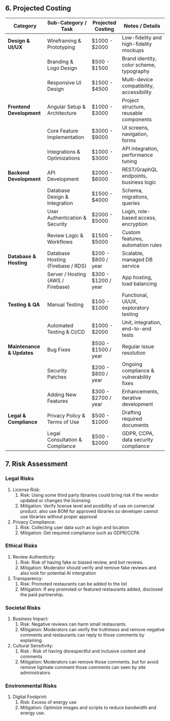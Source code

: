 ## 6. Projected Costing

| Category                  | Sub-Category / Task               | Projected Costing   | Notes / Details                           |
| ------------------------- | --------------------------------- | ------------------- | ----------------------------------------- |
| **Design & UI/UX**        | Wireframing & Prototyping         | $1000 - $2000       | Low-fidelity and high-fidelity mockups    |
|                           | Branding & Logo Design            | $500 - $1500        | Brand identity, color scheme, typography  |
|                           | Responsive UI Design              | $1500 - $4500       | Multi-device compatibility, accessibility |
| **Frontend Development**  | Angular Setup & Architecture      | $1000 - $3000       | Project structure, reusable components    |
|                           | Core Feature Implementation       | $3000 - $9000       | UI screens, navigation, forms             |
|                           | Integrations & Optimizations      | $1000 - $3000       | API integration, performance tuning       |
| **Backend Development**   | API Development                   | $2000 - $6000       | REST/GraphQL endpoints, business logic    |
|                           | Database Design & Integration     | $1500 - $4000       | Schema, migrations, queries               |
|                           | User Authentication & Security    | $2000 - $5000       | Login, role-based access, encryption      |
|                           | Review Logic & Workflows          | $1500 - $5000       | Custom features, automation rules         |
| **Database & Hosting**    | Database Hosting (Firebase / RDS) | $200 - $800 / year  | Scalable, managed DB service              |
|                           | Server / Hosting (AWS / Firebase) | $300 - $1200 / year | App hosting, load balancing               |
| **Testing & QA**          | Manual Testing                    | $100 - $1000        | Functional, UI/UX, exploratory testing    |
|                           | Automated Testing & CI/CD         | $1000 - $2000       | Unit, integration, end-to-end tests       |
| **Maintenance & Updates** | Bug Fixes                         | $500 - $1500 / year | Regular issue resolution                  |
|                           | Security Patches                  | $200 - $800 / year  | Ongoing compliance & vulnerability fixes  |
|                           | Adding New Features               | $300 - $2700 / year | Enhancements, iterative development       |
| **Legal & Compliance**    | Privacy Policy & Terms of Use     | $500 - $1000        | Drafting required documents               |
|                           | Legal Consultation & Compliance   | $500 - $2000        | GDPR, CCPA, data security compliance      |

## 7. Risk Assessment

### Legal Risks

1. License Risk:
   1. Risk: Using some third party libraries could bring risk if the vendor updated or changes the licensing.
   2. Mitigation: Verify license level and posibility of use on comercial product. also use BOM for approved libraries so developer cannot use libraries without proper approval
2. Privacy Compliance:
   1. Risk: Collecting user data such as login and location
   2. Mitigation: Get required compliance such as GDPR/CCPA

### Ethical Risks

1. Review Authenticity:
   1. Risk: Risk of having fake or biased review, and bot reviews.
   2. Mitigation: Moderator should verify and remove fake reviews and also look for potential AI intergration
2. Transparency:
   1. Risk: Promoted restaurants can be added to the list
   2. Mitigation: If any promoted or featured restaurants added, disclosed the paid partnership.

### Societal Risks

1. Business Impact:
   1. Risk: Negative reviews can harm small restaurants.
   2. Mitigation: Moderators can verify the truthiness and remove negative comments and restaurants can reply to those comments by explaining.
2. Cultural Sensitivity:
   1. Risk : Risk of having disrespectful and inclusive content and comments
   2. Mitigation: Moderators can remove those comments. but for avoid remove ligimate comment those comments can seen by site administrators

### Environmental Risks

1. Digital Footprint:
   1. Risk: Excess of energy use
   2. Mitigation: Optimize images and scripts to reduce bandwidth and energy use.
